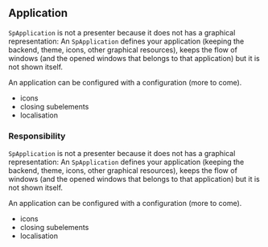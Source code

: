 ## Application`SpApplication` is not a presenter because it does not has a graphical representation: An `SpApplication` defines your application \(keeping the backend, theme, icons, other graphical resources\), keeps the flow of windows \(and the opened windows that belongs to that application\) but it is not shown itself.An application can be configured with a configuration \(more to come\).- icons- closing subelements- localisation### Responsibility`SpApplication` is not a presenter because it does not has a graphical representation: An `SpApplication` defines your application \(keeping the backend, theme, icons, other graphical resources\), keeps the flow of windows \(and the opened windows that belongs to that application\) but it is not shown itself.An application can be configured with a configuration \(more to come\).- icons- closing subelements- localisation